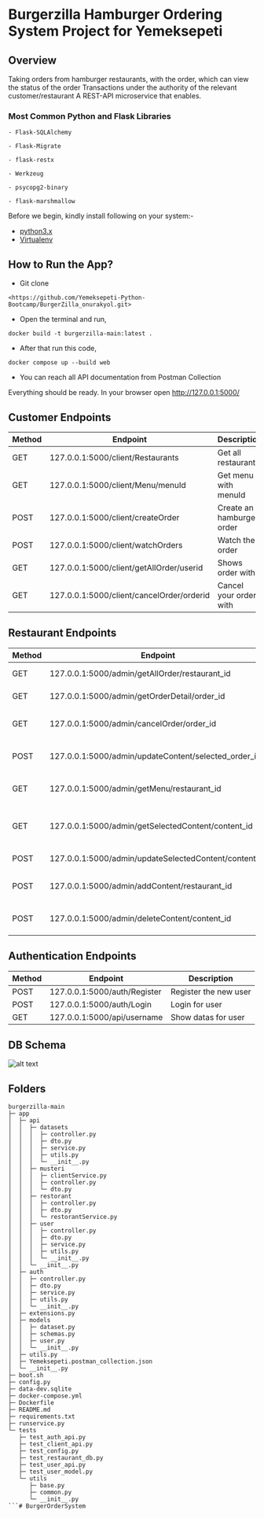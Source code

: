 # Burgerzilla Hamburger Ordering System Project for Yemeksepeti
## Overview

Taking orders from hamburger restaurants, with the order, which can view the status of the order Transactions under the authority of the relevant customer/restaurant A REST-API microservice that enables.

### Most Common Python and Flask Libraries
```
- Flask-SQLAlchemy

- Flask-Migrate

- flask-restx

- Werkzeug

- psycopg2-binary

- flask-marshmallow
```
Before we begin, kindly install following on your system:-

-   [python3.x](http://www.python.org)
-   [Virtualenv](https://virtualenv.pypa.io/en/stable/)

How to Run the App?
-------------------

-   Git clone 
```
<https://github.com/Yemeksepeti-Python-Bootcamp/BurgerZilla_onurakyol.git>
```
-   Open the terminal and run,
```
docker build -t burgerzilla-main:latest .
```
-   After that run this code,
```
docker compose up --build web
```
-   You can reach all API documentation from Postman Collection

Everything should be ready. In your browser open
<http://127.0.0.1:5000/>

Customer Endpoints
-------------------

|Method|Endpoint|Description|      
|----|-----|-------|      
|GET|127.0.0.1:5000/client/Restaurants|Get all restaurants| 
|GET|127.0.0.1:5000/client/Menu/menuId|Get menu with menuId|
|POST|127.0.0.1:5000/client/createOrder|Create an hamburger order|
|POST|127.0.0.1:5000/client/watchOrders|Watch the order|
|GET|127.0.0.1:5000/client/getAllOrder/userid|Shows order with <userid>|
|GET|127.0.0.1:5000/client/cancelOrder/orderid|Cancel your order with <orderid>|

Restaurant Endpoints
-------------------
|Method|Endpoint|Description|      
|----|-----|-------|      
|GET|127.0.0.1:5000/admin/getAllOrder/restaurant_id|Get all orders| 
|GET|127.0.0.1:5000/admin/getOrderDetail/order_id|Get order details|
|GET|127.0.0.1:5000/admin/cancelOrder/order_id|Cancel selected order|
|POST|127.0.0.1:5000/admin/updateContent/selected_order_id|Update the status of order| 
|GET|127.0.0.1:5000/admin/getMenu/restaurant_id|Get the menu content| 
|GET|127.0.0.1:5000/admin/getSelectedContent/content_id|Get details of the selected content| 
|POST|127.0.0.1:5000/admin/updateSelectedContent/content_id|Update the menu| 
|POST|127.0.0.1:5000/admin/addContent/restaurant_id|Add new element to the menu| 
|POST|127.0.0.1:5000/admin/deleteContent/content_id|Delete any element of the menu| 

Authentication Endpoints
-------------------
|Method|Endpoint|Description|      
|----|-----|-------|      
|POST|127.0.0.1:5000/auth/Register|Register the new user| 
|POST|127.0.0.1:5000/auth/Login|Login for user| 
|GET|127.0.0.1:5000/api/username|Show datas for user| 

DB Schema
-------------------
![alt text](https://imgyukle.com/f/2022/02/14/EoiPzc.png)

Folders
-------------------
```
burgerzilla-main
├─ app
│  ├─ api
│  │  ├─ datasets
│  │  │  ├─ controller.py
│  │  │  ├─ dto.py
│  │  │  ├─ service.py
│  │  │  ├─ utils.py
│  │  │  └─ __init__.py
│  │  ├─ musteri
│  │  │  ├─ clientService.py
│  │  │  ├─ controller.py
│  │  │  └─ dto.py
│  │  ├─ restorant
│  │  │  ├─ controller.py
│  │  │  ├─ dto.py
│  │  │  └─ restorantService.py
│  │  ├─ user
│  │  │  ├─ controller.py
│  │  │  ├─ dto.py
│  │  │  ├─ service.py
│  │  │  ├─ utils.py
│  │  │  └─ __init__.py
│  │  └─ __init__.py
│  ├─ auth
│  │  ├─ controller.py
│  │  ├─ dto.py
│  │  ├─ service.py
│  │  ├─ utils.py
│  │  └─ __init__.py
│  ├─ extensions.py
│  ├─ models
│  │  ├─ dataset.py
│  │  ├─ schemas.py
│  │  ├─ user.py
│  │  └─ __init__.py
│  ├─ utils.py
│  ├─ Yemeksepeti.postman_collection.json
│  └─ __init__.py
├─ boot.sh
├─ config.py
├─ data-dev.sqlite
├─ docker-compose.yml
├─ Dockerfile
├─ README.md
├─ requirements.txt
├─ runservice.py
└─ tests
   ├─ test_auth_api.py
   ├─ test_client_api.py
   ├─ test_config.py
   ├─ test_restaurant_db.py
   ├─ test_user_api.py
   ├─ test_user_model.py
   └─ utils
      ├─ base.py
      ├─ common.py
      └─ __init__.py
```# BurgerOrderSystem

